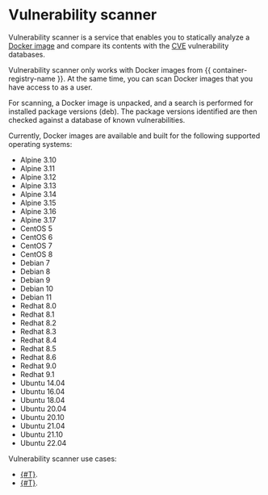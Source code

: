 # Vulnerability scanner

Vulnerability scanner is a service that enables you to statically analyze a [Docker image](docker-image.md) and compare its contents with the [CVE](https://cve.mitre.org/) vulnerability databases.

Vulnerability scanner only works with Docker images from {{ container-registry-name }}. At the same time, you can scan Docker images that you have access to as a user.

For scanning, a Docker image is unpacked, and a search is performed for installed package versions (deb). The package versions identified are then checked against a database of known vulnerabilities.

Currently, Docker images are available and built for the following supported operating systems:
* Alpine 3.10
* Alpine 3.11
* Alpine 3.12
* Alpine 3.13
* Alpine 3.14
* Alpine 3.15
* Alpine 3.16
* Alpine 3.17
* CentOS 5
* CentOS 6
* CentOS 7
* CentOS 8
* Debian 7
* Debian 8
* Debian 9
* Debian 10
* Debian 11
* Redhat 8.0
* Redhat 8.1
* Redhat 8.2
* Redhat 8.3
* Redhat 8.4
* Redhat 8.5
* Redhat 8.6
* Redhat 9.0
* Redhat 9.1
* Ubuntu 14.04
* Ubuntu 16.04
* Ubuntu 18.04
* Ubuntu 20.04
* Ubuntu 20.10
* Ubuntu 21.04
* Ubuntu 21.10
* Ubuntu 22.04

Vulnerability scanner use cases:
* [{#T}](../tutorials/image-auto-scan.md).
* [{#T}](../tutorials/cr-scanner-with-k8s-and-gitlab.md).